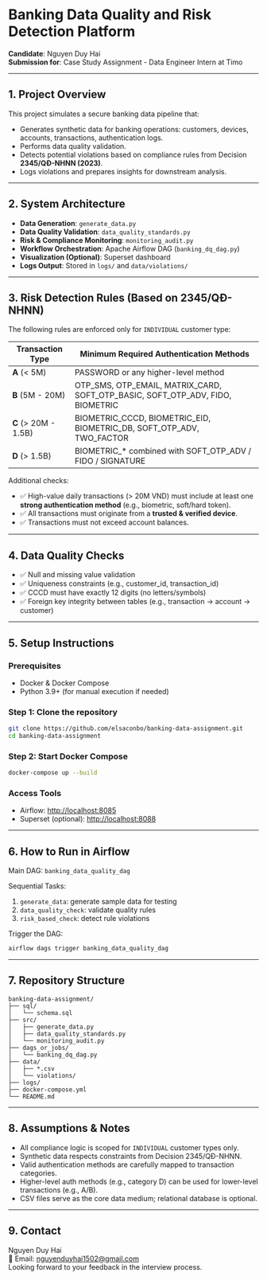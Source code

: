 # Banking Data Quality and Risk Detection Platform

**Candidate**: Nguyen Duy Hai  
**Submission for**: Case Study Assignment - Data Engineer Intern at Timo

---

## 1. Project Overview

This project simulates a secure banking data pipeline that:

- Generates synthetic data for banking operations: customers, devices, accounts, transactions, authentication logs.
- Performs data quality validation.
- Detects potential violations based on compliance rules from Decision **2345/QĐ-NHNN (2023)**.
- Logs violations and prepares insights for downstream analysis.

---

## 2. System Architecture

- **Data Generation**: `generate_data.py`
- **Data Quality Validation**: `data_quality_standards.py`
- **Risk & Compliance Monitoring**: `monitoring_audit.py`
- **Workflow Orchestration**: Apache Airflow DAG (`banking_dq_dag.py`)
- **Visualization (Optional)**: Superset dashboard
- **Logs Output**: Stored in `logs/` and `data/violations/`

---

## 3. Risk Detection Rules (Based on 2345/QĐ-NHNN)

The following rules are enforced only for `INDIVIDUAL` customer type:

| Transaction Type | Minimum Required Authentication Methods |
|------------------|-------------------------------------------|
| **A** (< 5M)     | PASSWORD or any higher-level method       |
| **B** (5M - 20M) | OTP_SMS, OTP_EMAIL, MATRIX_CARD, SOFT_OTP_BASIC, SOFT_OTP_ADV, FIDO, BIOMETRIC |
| **C** (> 20M - 1.5B) | BIOMETRIC_CCCD, BIOMETRIC_EID, BIOMETRIC_DB, SOFT_OTP_ADV, TWO_FACTOR |
| **D** (> 1.5B)   | BIOMETRIC_* combined with SOFT_OTP_ADV / FIDO / SIGNATURE |

Additional checks:

- ✅ High-value daily transactions (> 20M VND) must include at least one **strong authentication method** (e.g., biometric, soft/hard token).
- ✅ All transactions must originate from a **trusted & verified device**.
- ✅ Transactions must not exceed account balances.

---

## 4. Data Quality Checks

- ✅ Null and missing value validation
- ✅ Uniqueness constraints (e.g., customer_id, transaction_id)
- ✅ CCCD must have exactly 12 digits (no letters/symbols)
- ✅ Foreign key integrity between tables (e.g., transaction → account → customer)

---

## 5. Setup Instructions

### Prerequisites
- Docker & Docker Compose
- Python 3.9+ (for manual execution if needed)

### Step 1: Clone the repository
```bash
git clone https://github.com/elsaconbo/banking-data-assignment.git
cd banking-data-assignment
```

### Step 2: Start Docker Compose
```bash
docker-compose up --build
```

### Access Tools
- Airflow: [http://localhost:8085](http://localhost:8085)
- Superset (optional): [http://localhost:8088](http://localhost:8088)

---

## 6. How to Run in Airflow

Main DAG: `banking_data_quality_dag`

Sequential Tasks:
1. `generate_data`: generate sample data for testing
2. `data_quality_check`: validate quality rules
3. `risk_based_check`: detect rule violations

Trigger the DAG:
```bash
airflow dags trigger banking_data_quality_dag
```

---

## 7. Repository Structure
```
banking-data-assignment/
├── sql/
│   └── schema.sql
├── src/
│   ├── generate_data.py
│   ├── data_quality_standards.py
│   └── monitoring_audit.py
├── dags_or_jobs/
│   └── banking_dq_dag.py
├── data/
│   ├── *.csv
│   └── violations/
├── logs/
├── docker-compose.yml
└── README.md
```

---

## 8. Assumptions & Notes

- All compliance logic is scoped for `INDIVIDUAL` customer types only.
- Synthetic data respects constraints from Decision 2345/QĐ-NHNN.
- Valid authentication methods are carefully mapped to transaction categories.
- Higher-level auth methods (e.g., category D) can be used for lower-level transactions (e.g., A/B).
- CSV files serve as the core data medium; relational database is optional.

---

## 9. Contact
Nguyen Duy Hai  
📧 Email: nguyenduyhai1502@gmail.com  
Looking forward to your feedback in the interview process.
